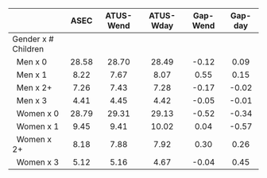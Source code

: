 
|                      |         ASEC |    ATUS-Wend |    ATUS-Wday |     Gap-Wend |      Gap-day |
| -------------------- | :----------: | :----------: | :----------: | :----------: | :----------: |
| Gender x # Children  |              |              |              |              |              |
| &nbsp;&nbsp;Men x 0  |        28.58 |        28.70 |        28.49 |        -0.12 |         0.09 |
| &nbsp;&nbsp;Men x 1  |         8.22 |         7.67 |         8.07 |         0.55 |         0.15 |
| &nbsp;&nbsp;Men x 2+ |         7.26 |         7.43 |         7.28 |        -0.17 |        -0.02 |
| &nbsp;&nbsp;Men x 3  |         4.41 |         4.45 |         4.42 |        -0.05 |        -0.01 |
| &nbsp;&nbsp;Women x 0 |        28.79 |        29.31 |        29.13 |        -0.52 |        -0.34 |
| &nbsp;&nbsp;Women x 1 |         9.45 |         9.41 |        10.02 |         0.04 |        -0.57 |
| &nbsp;&nbsp;Women x 2+ |         8.18 |         7.88 |         7.92 |         0.30 |         0.26 |
| &nbsp;&nbsp;Women x 3 |         5.12 |         5.16 |         4.67 |        -0.04 |         0.45 |

